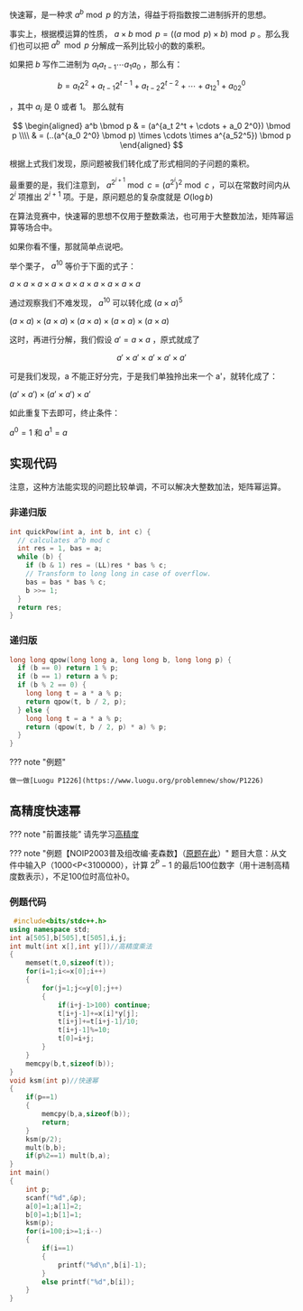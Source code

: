 快速幂，是一种求 $a^b \bmod p$ 的方法，得益于将指数按二进制拆开的思想。

事实上，根据模运算的性质， $a \times b \bmod p = ((a \bmod p) \times b) \bmod p$ 。那么我们也可以把 $a^b \mod p$ 分解成一系列比较小的数的乘积。

如果把 $b$ 写作二进制为 $a_ta_{t-1} \cdots a_1a_0$ ，那么有：

$$
b = a_t2^2 + a_{t-1}2^{t-1} + a_{t-2}2^{t-2} + \cdots + a_12^1 + a_02^0
$$

，其中 $a_i$ 是 0 或者 1。
那么就有

$$
\begin{aligned}
a^b \bmod p & = (a^{a_t 2^t + \cdots + a_0 2^0}) \bmod p \\\\
& = (..(a^{a_0 2^0} \bmod p) \times \cdots \times a^{a_52^5}) \bmod p
\end{aligned}
$$

根据上式我们发现，原问题被我们转化成了形式相同的子问题的乘积。

最重要的是，我们注意到， $a^{2^{i+1}} \bmod c = (a^{2^i})^2 \bmod c$ ，可以在常数时间内从 $2^i$ 项推出 $2^{i+1}$ 项。于是，原问题总的复杂度就是 $O(\log b)$

在算法竞赛中，快速幂的思想不仅用于整数乘法，也可用于大整数加法，矩阵幂运算等场合中。

如果你看不懂，那就简单点说吧。

举个栗子， $a^{10}$ 等价于下面的式子：

 $a \times a \times a \times a \times a \times a \times a \times a \times a \times a$

通过观察我们不难发现， $a^{10}$ 可以转化成 $(a \times a)^{5}$

 $\left(a \times a \right) \times\left(a \times a \right) \times \left(a \times a \right) \times \left(a \times a \right) \times \left(a \times a \right)$

这时，再进行分解，我们假设 $a' =a \times a$ ，原式就成了

$$
a'\times a'\times a'\times a'\times a'
$$

可是我们发现，a 不能正好分完，于是我们单独拎出来一个 a'，就转化成了：

 $\left (a' \times a'\right) \times\left (a' \times a'\right) \times a'$

如此重复下去即可，终止条件：

 $a^0=1$ 和 $a^1=a$

## 实现代码

注意，这种方法能实现的问题比较单调，不可以解决大整数加法，矩阵幂运算。

### 非递归版

```cpp
int quickPow(int a, int b, int c) {
  // calculates a^b mod c
  int res = 1, bas = a;
  while (b) {
    if (b & 1) res = (LL)res * bas % c;
    // Transform to long long in case of overflow.
    bas = bas * bas % c;
    b >>= 1;
  }
  return res;
}
```

### 递归版

```cpp
long long qpow(long long a, long long b, long long p) {
  if (b == 0) return 1 % p;
  if (b == 1) return a % p;
  if (b % 2 == 0) {
    long long t = a * a % p;
    return qpow(t, b / 2, p);
  } else {
    long long t = a * a % p;
    return (qpow(t, b / 2, p) * a) % p;
  }
}
```

??? note "例题"

    做一做[Luogu P1226](https://www.luogu.org/problemnew/show/P1226)

## 高精度快速幂

??? note "前置技能"
    请先学习[高精度](https://oi-wiki.org/math/bignum/)
    
??? note "例题【NOIP2003普及组改编·麦森数】（[原题在此](https://www.luogu.org/problemnew/show/P1045)）"
    题目大意：从文件中输入P（1000<P<3100000），计算 $2^P−1$ 的最后100位数字（用十进制高精度数表示），不足100位时高位补0。

### 例题代码

```cpp
 #include<bits/stdc++.h>
using namespace std;
int a[505],b[505],t[505],i,j;
int mult(int x[],int y[])//高精度乘法
{
	memset(t,0,sizeof(t));
	for(i=1;i<=x[0];i++)
	{
		for(j=1;j<=y[0];j++)
		{
			if(i+j-1>100) continue;
			t[i+j-1]+=x[i]*y[j];
			t[i+j]+=t[i+j-1]/10;
			t[i+j-1]%=10;
			t[0]=i+j;
		}
	}
	memcpy(b,t,sizeof(b));
}
void ksm(int p)//快速幂
{
	if(p==1) 
	{
		memcpy(b,a,sizeof(b));
		return;
	}
	ksm(p/2);
	mult(b,b);
	if(p%2==1) mult(b,a);
}
int main()
{
	int p;
	scanf("%d",&p);
	a[0]=1;a[1]=2;
	b[0]=1;b[1]=1;
	ksm(p);
	for(i=100;i>=1;i--)
	{
		if(i==1) 
		{
			printf("%d\n",b[i]-1);
		}
		else printf("%d",b[i]);
	}
}
```

